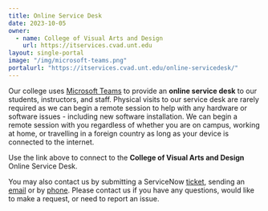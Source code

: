 ```yaml
---
title: Online Service Desk
date: 2023-10-05
owner:
  - name: College of Visual Arts and Design
    url: https://itservices.cvad.unt.edu
layout: single-portal
image: "/img/microsoft-teams.png"
portalurl: "https://itservices.cvad.unt.edu/online-servicedesk/"
---
```

Our college uses [Microsoft Teams](https://itservices.cvad.unt.edu/online-servicedesk/ 'OSD') to provide an **online service desk** to our students, instructors, and staff.  Physical visits to our service desk are rarely required as we can begin a remote session to help with any hardware or software issues - including new software installation.  We can begin a remote session with you regardless of whether you are on campus, working at home, or travelling in a foreign country as long as your device is connected to the internet.

Use the link above to connect to the **College of Visual Arts and Design** Online Service Desk. 

You may also contact us by submitting a ServiceNow [ticket](https://itservices.cvad.unt.edu/support/ 'Ticket'), sending an [email](mailto:cvad.itservices@unt.edu 'Email') or by [phone](tel:9405654522 'Phone').  Please contact us if you have any questions, would like to make a request, or need to report an issue.
